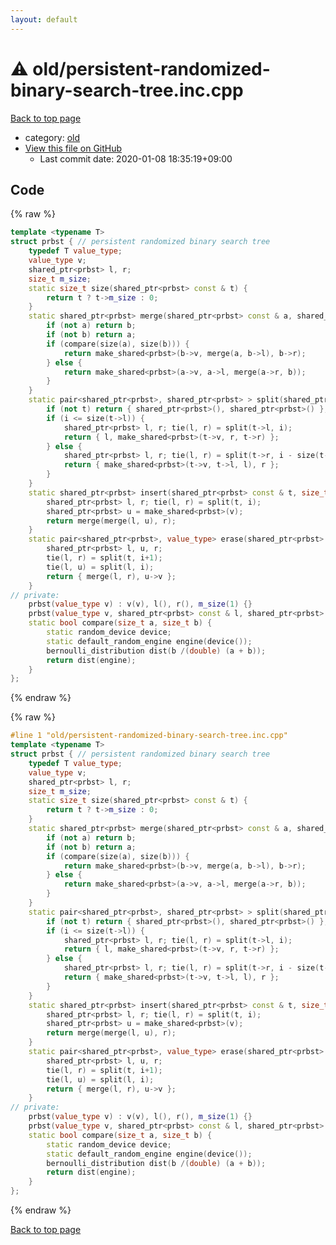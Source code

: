 ```yaml
---
layout: default
---
```


<!-- mathjax config similar to math.stackexchange -->
<script type="text/javascript" async
  src="https://cdnjs.cloudflare.com/ajax/libs/mathjax/2.7.5/MathJax.js?config=TeX-MML-AM_CHTML">
</script>
<script type="text/x-mathjax-config">
  MathJax.Hub.Config({
    TeX: { equationNumbers: { autoNumber: "AMS" }},
    tex2jax: {
      inlineMath: [ ['$','$'] ],
      processEscapes: true
    },
    "HTML-CSS": { matchFontHeight: false },
    displayAlign: "left",
    displayIndent: "2em"
  });
</script>

<script type="text/javascript" src="https://cdnjs.cloudflare.com/ajax/libs/jquery/3.4.1/jquery.min.js"></script>
<script src="https://cdn.jsdelivr.net/npm/jquery-balloon-js@1.1.2/jquery.balloon.min.js" integrity="sha256-ZEYs9VrgAeNuPvs15E39OsyOJaIkXEEt10fzxJ20+2I=" crossorigin="anonymous"></script>
<script type="text/javascript" src="../../assets/js/copy-button.js"></script>
<link rel="stylesheet" href="../../assets/css/copy-button.css" />


# :warning: old/persistent-randomized-binary-search-tree.inc.cpp

<a href="../../index.html">Back to top page</a>

* category: <a href="../../index.html#149603e6c03516362a8da23f624db945">old</a>
* <a href="{{ site.github.repository_url }}/blob/master/old/persistent-randomized-binary-search-tree.inc.cpp">View this file on GitHub</a>
    - Last commit date: 2020-01-08 18:35:19+09:00




## Code

<a id="unbundled"></a>
{% raw %}
```cpp
template <typename T>
struct prbst { // persistent randomized binary search tree
    typedef T value_type;
    value_type v;
    shared_ptr<prbst> l, r;
    size_t m_size;
    static size_t size(shared_ptr<prbst> const & t) {
        return t ? t->m_size : 0;
    }
    static shared_ptr<prbst> merge(shared_ptr<prbst> const & a, shared_ptr<prbst> const & b) {
        if (not a) return b;
        if (not b) return a;
        if (compare(size(a), size(b))) {
            return make_shared<prbst>(b->v, merge(a, b->l), b->r);
        } else {
            return make_shared<prbst>(a->v, a->l, merge(a->r, b));
        }
    }
    static pair<shared_ptr<prbst>, shared_ptr<prbst> > split(shared_ptr<prbst> const & t, size_t i) { // [0, i) [i, n)
        if (not t) return { shared_ptr<prbst>(), shared_ptr<prbst>() };
        if (i <= size(t->l)) {
            shared_ptr<prbst> l, r; tie(l, r) = split(t->l, i);
            return { l, make_shared<prbst>(t->v, r, t->r) };
        } else {
            shared_ptr<prbst> l, r; tie(l, r) = split(t->r, i - size(t->l) - 1);
            return { make_shared<prbst>(t->v, t->l, l), r };
        }
    }
    static shared_ptr<prbst> insert(shared_ptr<prbst> const & t, size_t i, value_type v) {
        shared_ptr<prbst> l, r; tie(l, r) = split(t, i);
        shared_ptr<prbst> u = make_shared<prbst>(v);
        return merge(merge(l, u), r);
    }
    static pair<shared_ptr<prbst>, value_type> erase(shared_ptr<prbst> const & t, size_t i) { // (t \ t_i, t_i)
        shared_ptr<prbst> l, u, r;
        tie(l, r) = split(t, i+1);
        tie(l, u) = split(l, i);
        return { merge(l, r), u->v };
    }
// private:
    prbst(value_type v) : v(v), l(), r(), m_size(1) {}
    prbst(value_type v, shared_ptr<prbst> const & l, shared_ptr<prbst> const & r) : v(v), l(l), r(r), m_size(1 + size(l) + size(r)) {}
    static bool compare(size_t a, size_t b) {
        static random_device device;
        static default_random_engine engine(device());
        bernoulli_distribution dist(b /(double) (a + b));
        return dist(engine);
    }
};

```
{% endraw %}

<a id="bundled"></a>
{% raw %}
```cpp
#line 1 "old/persistent-randomized-binary-search-tree.inc.cpp"
template <typename T>
struct prbst { // persistent randomized binary search tree
    typedef T value_type;
    value_type v;
    shared_ptr<prbst> l, r;
    size_t m_size;
    static size_t size(shared_ptr<prbst> const & t) {
        return t ? t->m_size : 0;
    }
    static shared_ptr<prbst> merge(shared_ptr<prbst> const & a, shared_ptr<prbst> const & b) {
        if (not a) return b;
        if (not b) return a;
        if (compare(size(a), size(b))) {
            return make_shared<prbst>(b->v, merge(a, b->l), b->r);
        } else {
            return make_shared<prbst>(a->v, a->l, merge(a->r, b));
        }
    }
    static pair<shared_ptr<prbst>, shared_ptr<prbst> > split(shared_ptr<prbst> const & t, size_t i) { // [0, i) [i, n)
        if (not t) return { shared_ptr<prbst>(), shared_ptr<prbst>() };
        if (i <= size(t->l)) {
            shared_ptr<prbst> l, r; tie(l, r) = split(t->l, i);
            return { l, make_shared<prbst>(t->v, r, t->r) };
        } else {
            shared_ptr<prbst> l, r; tie(l, r) = split(t->r, i - size(t->l) - 1);
            return { make_shared<prbst>(t->v, t->l, l), r };
        }
    }
    static shared_ptr<prbst> insert(shared_ptr<prbst> const & t, size_t i, value_type v) {
        shared_ptr<prbst> l, r; tie(l, r) = split(t, i);
        shared_ptr<prbst> u = make_shared<prbst>(v);
        return merge(merge(l, u), r);
    }
    static pair<shared_ptr<prbst>, value_type> erase(shared_ptr<prbst> const & t, size_t i) { // (t \ t_i, t_i)
        shared_ptr<prbst> l, u, r;
        tie(l, r) = split(t, i+1);
        tie(l, u) = split(l, i);
        return { merge(l, r), u->v };
    }
// private:
    prbst(value_type v) : v(v), l(), r(), m_size(1) {}
    prbst(value_type v, shared_ptr<prbst> const & l, shared_ptr<prbst> const & r) : v(v), l(l), r(r), m_size(1 + size(l) + size(r)) {}
    static bool compare(size_t a, size_t b) {
        static random_device device;
        static default_random_engine engine(device());
        bernoulli_distribution dist(b /(double) (a + b));
        return dist(engine);
    }
};

```
{% endraw %}

<a href="../../index.html">Back to top page</a>

